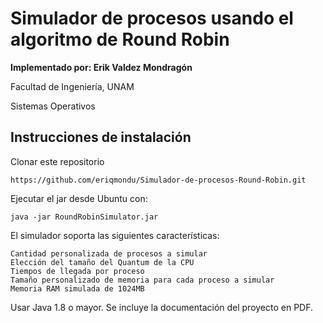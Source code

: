 # Simulador de procesos usando el algoritmo de Round Robin

**Implementado por: Erik Valdez Mondragón**

Facultad de Ingeniería, UNAM

Sistemas Operativos

## Instrucciones de instalación

Clonar este repositorio

	https://github.com/eriqmondu/Simulador-de-procesos-Round-Robin.git


Ejecutar el jar desde Ubuntu con:

	java -jar RoundRobinSimulator.jar

El simulador soporta las siguientes características:

	Cantidad personalizada de procesos a simular
	Elección del tamaño del Quantum de la CPU
	Tiempos de llegada por proceso
	Tamaño personalizado de memoria para cada proceso a simular
	Memoria RAM simulada de 1024MB

Usar Java 1.8 o mayor. Se incluye la documentación del proyecto en PDF.
